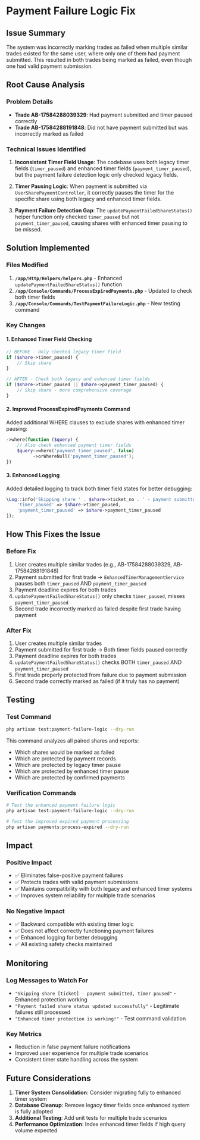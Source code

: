 # Payment Failure Logic Fix

## Issue Summary

The system was incorrectly marking trades as failed when multiple similar trades existed for the same user, where only one of them had payment submitted. This resulted in both trades being marked as failed, even though one had valid payment submission.

## Root Cause Analysis

### Problem Details
- **Trade AB-17584288039329**: Had payment submitted and timer paused correctly
- **Trade AB-17584288191848**: Did not have payment submitted but was incorrectly marked as failed

### Technical Issues Identified

1. **Inconsistent Timer Field Usage**: The codebase uses both legacy timer fields (`timer_paused`) and enhanced timer fields (`payment_timer_paused`), but the payment failure detection logic only checked legacy fields.

2. **Timer Pausing Logic**: When payment is submitted via `UserSharePaymentController`, it correctly pauses the timer for the specific share using both legacy and enhanced timer fields.

3. **Payment Failure Detection Gap**: The `updatePaymentFailedShareStatus()` helper function only checked `timer_paused` but not `payment_timer_paused`, causing shares with enhanced timer pausing to be missed.

## Solution Implemented

### Files Modified

1. **`/app/Http/Helpers/helpers.php`** - Enhanced `updatePaymentFailedShareStatus()` function
2. **`/app/Console/Commands/ProcessExpiredPayments.php`** - Updated to check both timer fields
3. **`/app/Console/Commands/TestPaymentFailureLogic.php`** - New testing command

### Key Changes

#### 1. Enhanced Timer Field Checking
```php
// BEFORE - Only checked legacy timer field
if ($share->timer_paused) {
    // Skip share
}

// AFTER - Check both legacy and enhanced timer fields
if ($share->timer_paused || $share->payment_timer_paused) {
    // Skip share - more comprehensive coverage
}
```

#### 2. Improved ProcessExpiredPayments Command
Added additional WHERE clauses to exclude shares with enhanced timer pausing:

```php
->where(function ($query) {
    // Also check enhanced payment timer fields
    $query->where('payment_timer_paused', false)
          ->orWhereNull('payment_timer_paused');
})
```

#### 3. Enhanced Logging
Added detailed logging to track both timer field states for better debugging:

```php
\Log::info('Skipping share ' . $share->ticket_no . ' - payment submitted, timer paused', [
    'timer_paused' => $share->timer_paused,
    'payment_timer_paused' => $share->payment_timer_paused
]);
```

## How This Fixes the Issue

### Before Fix
1. User creates multiple similar trades (e.g., AB-17584288039329, AB-17584288191848)
2. Payment submitted for first trade → `EnhancedTimerManagementService` pauses both `timer_paused` AND `payment_timer_paused` 
3. Payment deadline expires for both trades
4. `updatePaymentFailedShareStatus()` only checks `timer_paused`, misses `payment_timer_paused`
5. Second trade incorrectly marked as failed despite first trade having payment

### After Fix
1. User creates multiple similar trades
2. Payment submitted for first trade → Both timer fields paused correctly
3. Payment deadline expires for both trades
4. `updatePaymentFailedShareStatus()` checks BOTH `timer_paused` AND `payment_timer_paused`
5. First trade properly protected from failure due to payment submission
6. Second trade correctly marked as failed (if it truly has no payment)

## Testing

### Test Command
```bash
php artisan test:payment-failure-logic --dry-run
```

This command analyzes all paired shares and reports:
- Which shares would be marked as failed
- Which are protected by payment records
- Which are protected by legacy timer pause
- Which are protected by enhanced timer pause
- Which are protected by confirmed payments

### Verification Commands
```bash
# Test the enhanced payment failure logic
php artisan test:payment-failure-logic --dry-run

# Test the improved expired payment processing
php artisan payments:process-expired --dry-run
```

## Impact

### Positive Impact
- ✅ Eliminates false-positive payment failures
- ✅ Protects trades with valid payment submissions
- ✅ Maintains compatibility with both legacy and enhanced timer systems
- ✅ Improves system reliability for multiple trade scenarios

### No Negative Impact
- ✅ Backward compatible with existing timer logic
- ✅ Does not affect correctly functioning payment failures
- ✅ Enhanced logging for better debugging
- ✅ All existing safety checks maintained

## Monitoring

### Log Messages to Watch For
- `"Skipping share [ticket] - payment submitted, timer paused"` - Enhanced protection working
- `"Payment failed share status updated successfully"` - Legitimate failures still processed
- `"Enhanced timer protection is working!"` - Test command validation

### Key Metrics
- Reduction in false payment failure notifications
- Improved user experience for multiple trade scenarios
- Consistent timer state handling across the system

## Future Considerations

1. **Timer System Consolidation**: Consider migrating fully to enhanced timer system
2. **Database Cleanup**: Remove legacy timer fields once enhanced system is fully adopted  
3. **Additional Testing**: Add unit tests for multiple trade scenarios
4. **Performance Optimization**: Index enhanced timer fields if high query volume expected